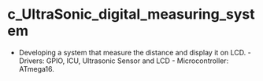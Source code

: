 # c_UltraSonic_digital_measuring_system
- Developing a system that measure the distance and display it on LCD. - Drivers: GPIO, ICU, Ultrasonic Sensor and LCD - Microcontroller: ATmega16.
